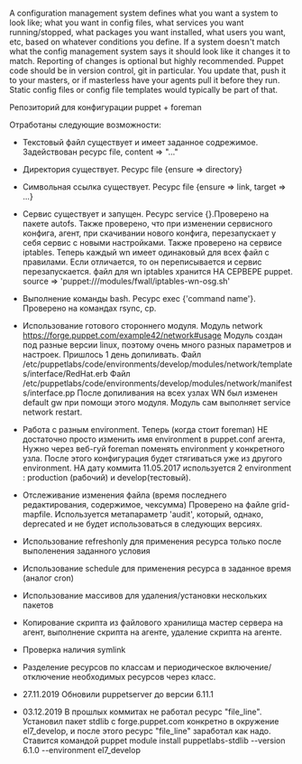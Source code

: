 A configuration management system defines what you want a system to look like; 
what you want in config files, what services you want running/stopped, what packages you want installed, 
what users you want, etc, based on whatever conditions you define. 
If a system doesn't match what the config management system says it should look like it changes it to match. 
Reporting of changes is optional but highly recommended. Puppet code should be in version control, git in particular. 
You update that, push it to your masters, or if masterless have your agents pull it before they run. 
Static config files or config file templates would typically be part of that.


Репозиторий для конфигурации puppet + foreman

Отработаны следующие возможности: 
- Текстовый файл существует и имеет заданное содрежимое. Задействован ресурс file, content => "..." 
- Директория существует. Ресурс file {ensure => directory} 
- Символьная ссылка существует. Ресурс file {ensure => link, target => ...}
- Сервис существует и запущен. Ресурс service {}.Проверено на пакете autofs. Также проверено, что при изменении сервисного конфига, агент, при скачивании нового конфига, перезапускает у себя сервис с новыми настройками. 
  Также проверено на сервисе iptables. Теперь каждый wn имеет одинаковый для всех файл с правилами. Если отличается, то он переписывается и сервис перезапускается.
  файл для wn iptables хранится НА СЕРВЕРЕ puppet. source => 'puppet:///modules/fwall/iptables-wn-osg.sh'

- Выполнение команды bash. Ресурс exec {'command name'}. Проверено на командах rsync, cp. 
- Использование готового стороннего модуля. Модуль network https://forge.puppet.com/example42/network#usage 
  Модуль создан под разные версии linux, поэтому очень много разных параметров и настроек. Пришлось 1 день допиливать. 
  Файл /etc/puppetlabs/code/environments/develop/modules/network/templates/interface/RedHat.erb
  Файл /etc/puppetlabs/code/environments/develop/modules/network/manifests/interface.pp
  После допиливания на всех узлах WN был изменен default gw при помощи этого модуля. Модуль сам выполняет service network restart.

- Работа с разным environment. Теперь (когда стоит foreman) НЕ достаточно просто изменить имя environment в puppet.conf агента, 
  Нужно через веб-гуй foreman поменять environment у конкретного узла.  После этого конфигурация будет стягиваться уже из другого environment.
  НА дату коммита 11.05.2017 используется 2 environment : production (рабочий) и develop(тестовый).

- Отслеживание изменения файла (время последнего редактирования, содержимое, чексумма)
  Проверено на файле grid-mapfile. Используется метапараметр 'audit', который, однако, deprecated и не будет использоваться в следующих версиях.

- Использование refreshonly для применения ресурса только после выполенения заданного условия
- Использование schedule для применения ресурса в заданное время (аналог cron)
- Использование массивов для удаления/установки нескольких пакетов
- Копирование скрипта из файлового хранилища мастер сервера на агент, выполнение скрипта на агенте, удаление скрипта на агенте.
- Проверка наличия symlink
- Разделение ресурсов по классам и периодическое включение/отключение необходимых ресурсов через класс.
- 27.11.2019 Обновили puppetserver до версии 6.11.1

- 03.12.2019 В прошлых коммитах не работал ресурс "file_line". Установил пакет stdlib c forge.puppet.com конкретно в окружение el7_develop, и после этого ресурс "file_line" заработал как надо. 
             Ставится командой puppet module install puppetlabs-stdlib --version 6.1.0 --environment el7_develop
